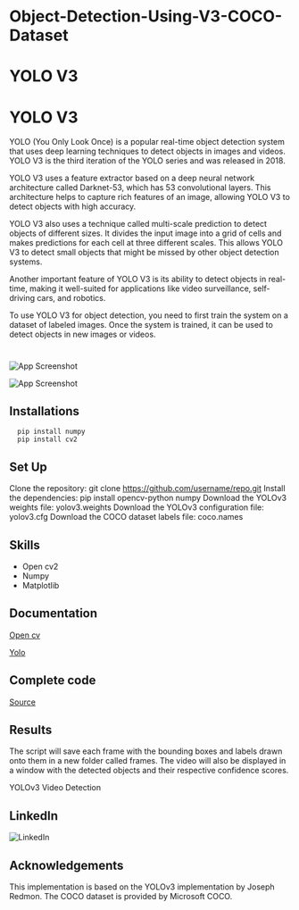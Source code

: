 # Object-Detection-Using-V3-COCO-Dataset

# YOLO V3



# YOLO V3


YOLO (You Only Look Once) is a popular real-time object detection system that uses deep learning techniques to detect objects in images and videos. YOLO V3 is the third iteration of the YOLO series and was released in 2018.

YOLO V3 uses a feature extractor based on a deep neural network architecture called Darknet-53, which has 53 convolutional layers. This architecture helps to capture rich features of an image, allowing YOLO V3 to detect objects with high accuracy.

YOLO V3 also uses a technique called multi-scale prediction to detect objects of different sizes. It divides the input image into a grid of cells and makes predictions for each cell at three different scales. This allows YOLO V3 to detect small objects that might be missed by other object detection systems.

Another important feature of YOLO V3 is its ability to detect objects in real-time, making it well-suited for applications like video surveillance, self-driving cars, and robotics.

To use YOLO V3 for object detection, you need to first train the system on a dataset of labeled images. Once the system is trained, it can be used to detect objects in new images or videos.








# 

![App Screenshot](https://viso.ai/wp-content/uploads/2021/02/YOLOv3-how-it-works.jpg)







![App Screenshot](https://infotech.report/Images/Resources/f54e1b5b-de98-4e12-9f6f-4939194047e8_Resources_Real-time-Object.jpg)






## Installations


```
  pip install numpy
  pip install cv2
```
    
## Set Up

Clone the repository: git clone https://github.com/username/repo.git
Install the dependencies: pip install opencv-python numpy
Download the YOLOv3 weights file: yolov3.weights
Download the YOLOv3 configuration file: yolov3.cfg
Download the COCO dataset labels file: coco.names

## Skills 


- Open cv2
- Numpy
- Matplotlib
## Documentation

[Open cv](https://opencv.org/)

[Yolo](https://docs.nvidia.com/metropolis/TLT/tlt-user-guide/text/object_detection/yolo_v3.html)
## Complete code



[Source](https://github.com/Anil0205/Object-Detection-Using-V3-COCO-Dataset)

## Results
The script will save each frame with the bounding boxes and labels drawn onto them in a new folder called frames. The video will also be displayed in a window with the detected objects and their respective confidence scores.

YOLOv3 Video Detection
## LinkedIn


![LinkedIn](https://img.shields.io/badge/linkedin-0A66C2?style=for-the-badge&logo=linkedin&logoColor=white(https://www.linkedin.com/in/anil-abberaboina-894720243/))
## Acknowledgements

 This implementation is based on the YOLOv3 implementation by Joseph Redmon. The COCO dataset is provided by Microsoft COCO.
